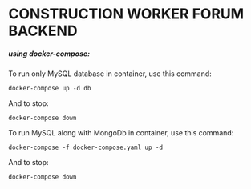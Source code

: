 # CONSTRUCTION WORKER FORUM BACKEND

##### using docker-compose:

To run only MySQL database in container, use this command:

```
docker-compose up -d db
```

And to stop:

```
docker-compose down
```

To run MySQL along with MongoDb in container, use this command:

```
docker-compose -f docker-compose.yaml up -d
```

And to stop:

```
docker-compose down
```

